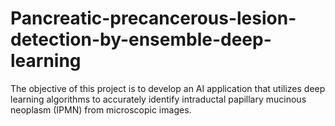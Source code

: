 # Pancreatic-precancerous-lesion-detection-by-ensemble-deep-learning
The objective of this project is to develop an AI application that utilizes deep learning  algorithms to accurately identify intraductal papillary mucinous neoplasm (IPMN) from  microscopic images.
